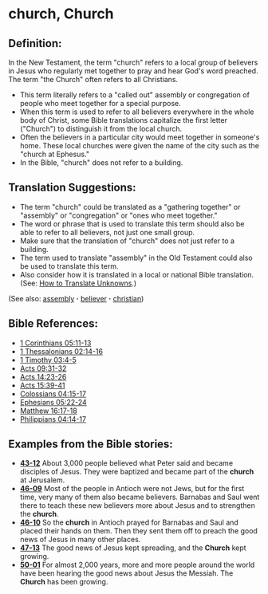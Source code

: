 # church, Church #

## Definition: ##

In the New Testament, the term "church" refers to a local group of believers in Jesus who regularly met together to pray and hear God's word preached. The term "the Church" often refers to all Christians.

* This term literally refers to a "called out" assembly or congregation of people who meet together for a special purpose.
* When this term is used to refer to all believers everywhere in the whole body of Christ, some Bible translations capitalize the first letter ("Church") to distinguish it from the local church.
* Often the believers in a particular city would meet together in someone's home. These local churches were given the name of the city such as the "church at Ephesus."
* In the Bible, "church" does not refer to a building.

## Translation Suggestions: ##

* The term "church" could be translated as a "gathering together" or "assembly" or "congregation" or "ones who meet together."
* The word or phrase that is used to translate this term should also be able to refer to all believers, not just one small group.
* Make sure that the translation of "church" does not just refer to a building.
* The term used to translate "assembly" in the Old Testament could also be used to translate this term.
* Also consider how it is translated in a local or national Bible translation. (See: [How to Translate Unknowns](https://git.door43.org/Door43/en-ta-translate-vol1/src/master/content/translate_unknown.md).)

(See also: [assembly](../kt/assembly.md) **·** [believer](../kt/believer.md) **·** [christian](../kt/christian.md))

## Bible References: ##

* [1 Corinthians 05:11-13](https://door43.org/en/bible/notes/1co/05/11)
* [1 Thessalonians 02:14-16](https://door43.org/en/bible/notes/1th/02/14)
* [1 Timothy 03:4-5](https://door43.org/en/bible/notes/1ti/03/04)
* [Acts 09:31-32](https://door43.org/en/bible/notes/act/09/31)
* [Acts 14:23-26](https://door43.org/en/bible/notes/act/14/23)
* [Acts 15:39-41](https://door43.org/en/bible/notes/act/15/39)
* [Colossians 04:15-17](https://door43.org/en/bible/notes/col/04/15)
* [Ephesians 05:22-24](https://door43.org/en/bible/notes/eph/05/22)
* [Matthew 16:17-18](https://door43.org/en/bible/notes/mat/16/17)
* [Philippians 04:14-17](https://door43.org/en/bible/notes/php/04/14)

## Examples from the Bible stories: ##

* __[43-12](https://door43.org/en/obs/notes/frames/43-12)__ About 3,000 people believed what Peter said and became disciples of Jesus. They were baptized and became part of the __church__  at Jerusalem.
* __[46-09](https://door43.org/en/obs/notes/frames/46-09)__ Most of the people in Antioch were not Jews, but for the first time, very many of them also became believers. Barnabas and Saul went there to teach these new believers more about Jesus and to strengthen the __church__.
* __[46-10](https://door43.org/en/obs/notes/frames/46-10)__ So the __church__  in Antioch prayed for Barnabas and Saul and placed their hands on them. Then they sent them off to preach the good news of Jesus in many other places.
* __[47-13](https://door43.org/en/obs/notes/frames/47-13)__ The good news of Jesus kept spreading, and the __Church__  kept growing.
* __[50-01](https://door43.org/en/obs/notes/frames/50-01)__ For almost 2,000 years, more and more people around the world have been hearing the good news about Jesus the Messiah. The __Church__  has been growing.



